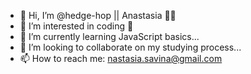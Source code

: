 - 👋 Hi, I’m @hedge-hop || Anastasia 💃🏼
- 👀 I’m interested in coding 🙈
- 🌱 I’m currently learning JavaScript basics...
- 💞️ I’m looking to collaborate on my studying process...
- 📫 How to reach me: nastasia.savina@gmail.com

<!---
hedge-hop/hedge-hop is a ✨ special ✨ repository because its `README.md` (this file) appears on your GitHub profile.
You can click the Preview link to take a look at your changes.
--->
